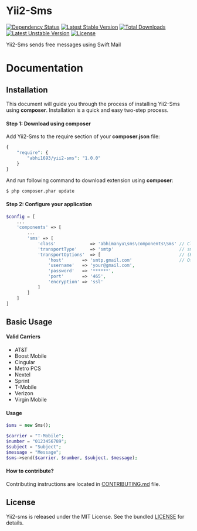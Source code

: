 Yii2-Sms
========

[![Dependency Status](https://www.versioneye.com/user/projects/54e1e66a0a910b25de0001b0/badge.svg?style=flat)](https://www.versioneye.com/user/projects/54e1e66a0a910b25de0001b0)
[![Latest Stable Version](https://poser.pugx.org/abhi1693/yii2-sms/v/stable.svg)](https://packagist.org/packages/abhi1693/yii2-sms) [![Total Downloads](https://poser.pugx.org/abhi1693/yii2-sms/downloads.svg)](https://packagist.org/packages/abhi1693/yii2-sms) [![Latest Unstable Version](https://poser.pugx.org/abhi1693/yii2-sms/v/unstable.svg)](https://packagist.org/packages/abhi1693/yii2-sms) [![License](https://poser.pugx.org/abhi1693/yii2-sms/license.svg)](https://packagist.org/packages/abhi1693/yii2-sms)

Yii2-Sms sends free messages using Swift Mail

Documentation
=============

## Installation


This document will guide you through the process of installing Yii2-Sms using **composer**. Installation is a quick and
easy two-step process.


#### Step 1: Download using composer


Add Yii2-Sms to the require section of your **composer.json** file:

```php
{
    "require": {
        "abhi1693/yii2-sms": "1.0.0"
    }
}
```

And run following command to download extension using **composer**:

```bash
$ php composer.phar update
```

#### Step 2: Configure your application

```php
$config = [
    ...
    'components' => [
        ...
        'sms' => [
            'class'             => 'abhimanyu\sms\components\Sms' // Class (Required)
            'transportType'     => 'smtp'                         // smtp/php (Optional)
            'transportOptions'  => [                              // (Required)
                'host'       => 'smtp.gmail.com'                  // Other domains can also be used
                'username'   => 'your@gmail.com',
                'password'   => '******',
                'port'       => '465',
                'encryption' => 'ssl'
            ]
        ]
    ]
]
```

## Basic Usage

#### Valid Carriers

- AT&T
- Boost Mobile
- Cingular
- Metro PCS
- Nextel
- Sprint
- T-Mobile
- Verizon
- Virgin Mobile

#### Usage

```php
$sms = new Sms();

$carrier = "T-Mobile";
$number = "0123456789";
$subject = "Subject";
$message = "Message";
$sms->send($carrier, $number, $subject, $message);
```

#### How to contribute?

Contributing instructions are located in [CONTRIBUTING.md](CONTRIBUTING.md) file.

## License

Yii2-sms is released under the MIT License. See the bundled [LICENSE](LICENSE.md) for details.
